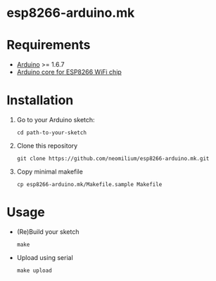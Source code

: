 # esp8266-arduino.mk

Requirements
============

 * [Arduino](https://arduino.cc) >= 1.6.7
 * [Arduino core for ESP8266 WiFi chip](https://github.com/esp8266/Arduino)

Installation
============

1. Go to your Arduino sketch:

    ```
    cd path-to-your-sketch
    ```

1. Clone this repository

    ```
    git clone https://github.com/neomilium/esp8266-arduino.mk.git
    ```

1. Copy minimal makefile

    ```
    cp esp8266-arduino.mk/Makefile.sample Makefile
    ```

Usage
=====

 * (Re)Build your sketch

    ```
    make
    ```

 * Upload using serial

    ```
    make upload
    ```
